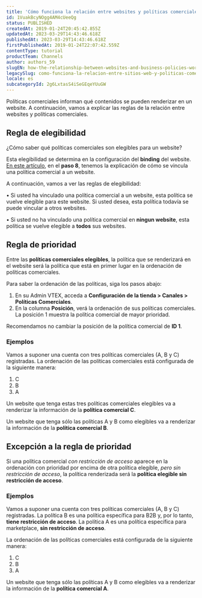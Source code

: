 ```yaml
---
title: 'Cómo funciona la relación entre websites y políticas comerciales'
id: 1VuakBcyNOgg4AM4cUeeQg
status: PUBLISHED
createdAt: 2019-01-24T20:45:42.855Z
updatedAt: 2023-03-29T14:43:46.618Z
publishedAt: 2023-03-29T14:43:46.618Z
firstPublishedAt: 2019-01-24T22:07:42.559Z
contentType: tutorial
productTeam: Channels
author: authors_59
slugEN: how-the-relationship-between-websites-and-business-policies-works
legacySlug: como-funciona-la-relacion-entre-sitios-web-y-politicas-comerciales
locale: es
subcategoryId: 2g6LxtasS4iSeGEqeYUuGW
---
```


Políticas comerciales informan qué contenidos se pueden renderizar en un website. A continuación, vamos a explicar las reglas de la relación entre websites y políticas comerciales.

## Regla de elegibilidad

¿Cómo saber qué políticas comerciales son elegibles para un website?

Esta elegibilidad se determina en la configuración del __binding__ del website. [En este artículo](/es/tutorial/vincular-un-account-name-a-un-website-binding), en el __paso 8__, tenemos la explicación de cómo se vincula una política comercial a un website.

A continuación, vamos a ver las reglas de elegibilidad:

&bull; Si usted ha vinculado una política comercial a un website, esta política se vuelve elegible para este website. Si usted desea, esta política todavía se puede vincular a otros websites.

&bull; Si usted no ha vinculado una política comercial en __ningun website__, esta política se vuelve elegible a __todos__ sus websites.

## Regla de prioridad

Entre las __políticas comerciales elegibles__, la política que se renderizará en el website será la política que está en primer lugar en la ordenación de políticas comerciales.

Para saber la ordenación de las políticas, siga los pasos abajo:

1. En su Admin VTEX, acceda a **Configuración de la tienda > Canales > Políticas Comerciales**.
2. En la columna __Posición__, verá la ordenación de sus políticas comerciales. La posición 1 muestra la política comercial de mayor prioridad.

<div class="alert alert-danger">
Recomendamos no cambiar la posición de la política comercial de <strong>ID 1</strong>.
</div>

### Ejemplos

Vamos a suponer una cuenta con tres políticas comerciales (A, B y C) registradas. La ordenación de las políticas comerciales está configurada de la siguiente manera:

1. C
2. B
3. A

Un website que tenga estas tres políticas comerciales elegibles va a renderizar la información de la __política comercial C__.

Un website que tenga sólo las políticas A y B como elegibles va a renderizar la información de la __política comercial B__.

## Excepción a la regla de prioridad

Si una política comercial *con restricción de acceso* aparece en la ordenación con prioridad por encima de otra política elegible, *pero sin restricción de acceso*, la política renderizada será la __política elegible sin restricción de acceso__.

### Ejemplos

Vamos a suponer una cuenta con tres políticas comerciales (A, B y C) registradas. La política B es una política específica para B2B y, por lo tanto, __tiene restricción de acceso__. La política A es una política específica para marketplace, __sin restricción de acceso__.

La ordenación de las políticas comerciales está configurada de la siguiente manera:

1. C
2. B
3. A

Un website que tenga sólo las políticas A y B como elegibles va a renderizar la información de la __política comercial A__.

